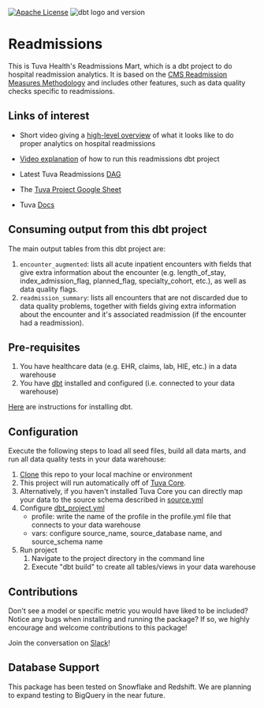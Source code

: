 [![Apache License](https://img.shields.io/badge/License-Apache%202.0-blue.svg)](https://opensource.org/licenses/Apache-2.0) ![dbt logo and version](https://img.shields.io/static/v1?logo=dbt&label=dbt-version&message=0.21.x&color=orange)

# Readmissions 

This is Tuva Health's Readmissions Mart, which is
a dbt project to do hospital readmission analytics.
It is based on the
[CMS Readmission Measures Methodology](https://qualitynet.cms.gov/inpatient/measures/readmission/methodology)
and includes other features,
such as data quality checks specific to readmissions.

## Links of interest

- Short video giving a [high-level overview](https://www.youtube.com/watch?v=TCG_QCb63n4)
  of what it looks like to do proper analytics on hospital readmissions

- [Video explanation](https://www.youtube.com/watch?v=5pA-gm94PyU)
  of how to run this readmissions dbt project

- Latest Tuva Readmissions [DAG](https://tuva-health.github.io/readmissions/#!/overview?g_v=1)

- The [Tuva Project Google Sheet](https://docs.google.com/spreadsheets/d/1q6VBqGJ3PBW0vYD1wrsN5jmcP0cEXQNd3xTyTgtHlcU/edit#gid=0) 

- Tuva [Docs](https://docs.tuvahealth.com/)


## Consuming output from this dbt project

The main output tables from this dbt project are:
1. `encounter_augmented`: lists all acute inpatient encounters with fields that give extra information about the encounter (e.g. length_of_stay, index_admission_flag, planned_flag, specialty_cohort, etc.), as well as data quality flags.
2. `readmission_summary`: lists all encounters that are not discarded due to data quality problems, together with fields giving extra information about the encounter and it's associated readmission (if the encounter had a readmission).

## Pre-requisites
1. You have healthcare data (e.g. EHR, claims, lab, HIE, etc.) in a data warehouse
2. You have [dbt](https://www.getdbt.com/) installed and configured (i.e. connected to your data warehouse)

[Here](https://docs.getdbt.com/dbt-cli/installation) are instructions for installing dbt.

## Configuration
Execute the following steps to load all seed files, build all data marts, and run all data quality tests in your data warehouse:

1. [Clone](https://docs.github.com/en/repositories/creating-and-managing-repositories/cloning-a-repository) this repo to your local machine or environment
2. This project will run automatically off of [Tuva Core](https://github.com/tuva-health/core).
3. Alternatively, if you haven't installed Tuva Core you can directly map your data to the source schema described in [source.yml](models/source.yml)
4. Configure [dbt_project.yml](/dbt_project.yml)
    - profile: write the name of the profile in the profile.yml file that connects to your data warehouse
    - vars: configure source_name, source_database name, and source_schema name
5. Run project
    1. Navigate to the project directory in the command line
    2. Execute "dbt build" to create all tables/views in your data warehouse

## Contributions
Don't see a model or specific metric you would have liked to be included? Notice any bugs when installing 
and running the package? If so, we highly encourage and welcome contributions to this package! 

Join the conversation on [Slack](https://tuvahealth.slack.com/ssb/redirect#/shared-invite/email)!

## Database Support
This package has been tested on Snowflake and Redshift.  We are planning to expand testing to BigQuery in the near future.

